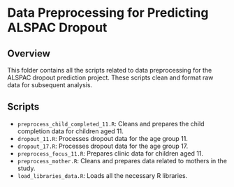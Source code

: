 # Data Preprocessing for Predicting ALSPAC Dropout

## Overview

This folder contains all the scripts related to data preprocessing for the ALSPAC dropout prediction project. These scripts clean and format raw data for subsequent analysis.

## Scripts

- `preprocess_child_completed_11.R`: Cleans and prepares the child completion data for children aged 11.
- `dropout_11.R`: Processes dropout data for the age group 11.
- `dropout_17.R`: Processes dropout data for the age group 17.
- `preprocess_focus_11.R`: Prepares clinic data for children aged 11.
- `preprocess_mother.R`: Cleans and prepares data related to mothers in the study.
- `load_libraries_data.R`: Loads all the necessary R libraries.

